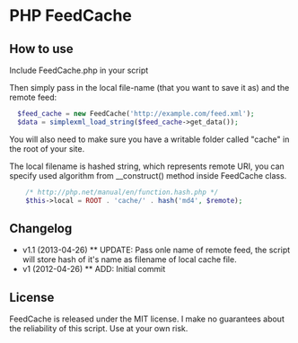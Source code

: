 PHP FeedCache
=============

How to use
-----------

Include FeedCache.php in your script

Then simply pass in the local file-name (that you want to save it as) and the remote feed:

```php
  $feed_cache = new FeedCache('http://example.com/feed.xml');
  $data = simplexml_load_string($feed_cache->get_data());
```

You will also need to make sure you have a writable folder called "cache" in the root of your site.

The local filename is hashed string, which represents remote URI, you can specify used algorithm from __construct() method inside FeedCache class.

```php
	/* http://php.net/manual/en/function.hash.php */
    $this->local = ROOT . 'cache/' . hash('md4', $remote); 
```

Changelog
---------
* v1.1 (2013-04-26)
** UPDATE: Pass onle name of remote feed, the script will store hash of it's name as filename of local cache file.
* v1 (2012-04-26)
** ADD: Initial commit

License
-------

FeedCache is released under the MIT license. I make no guarantees about the reliability of this script. Use at your own risk.
